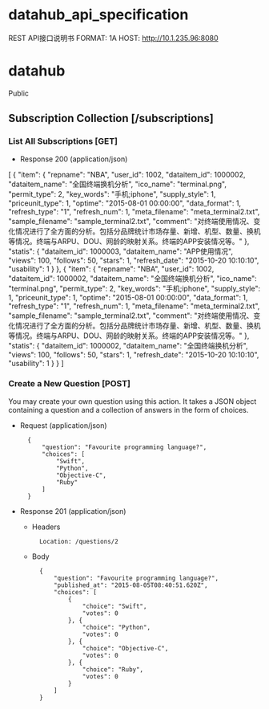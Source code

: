 # datahub_api_specification
REST API接口说明书
FORMAT: 1A
HOST: http://10.1.235.96:8080

# datahub

Public

## Subscription Collection [/subscriptions]

### List All Subscriptions [GET]

+ Response 200 (application/json)

[
    {
        "item": {
            "repname": "NBA",
            "user_id": 1002,
            "dataitem_id": 1000002,
            "dataitem_name": "全国终端换机分析",
            "ico_name": "terminal.png",
            "permit_type": 2,
            "key_words": "手机;iphone",
            "supply_style": 1,
            "priceunit_type": 1,
            "optime": "2015-08-01 00:00:00",
            "data_format": 1,
            "refresh_type": "1",
            "refresh_num": 1,
            "meta_filename": "meta_terminal2.txt",
            "sample_filename": "sample_terminal2.txt",
            "comment": "对终端使用情况、变化情况进行了全方面的分析。包括分品牌统计市场存量、新增、机型、数量、换机等情况。终端与ARPU、DOU、网龄的映射关系。终端的APP安装情况等。"
        },
        "statis": {
            "dataitem_id": 1000003,
            "dataitem_name": "APP使用情况",
            "views": 100,
            "follows": 50,
            "stars": 1,
            "refresh_date": "2015-10-20 10:10:10",
            "usability": 1
        }
    },
    {
        "item": {
            "repname": "NBA",
            "user_id": 1002,
            "dataitem_id": 1000002,
            "dataitem_name": "全国终端换机分析",
            "ico_name": "terminal.png",
            "permit_type": 2,
            "key_words": "手机;iphone",
            "supply_style": 1,
            "priceunit_type": 1,
            "optime": "2015-08-01 00:00:00",
            "data_format": 1,
            "refresh_type": "1",
            "refresh_num": 1,
            "meta_filename": "meta_terminal2.txt",
            "sample_filename": "sample_terminal2.txt",
            "comment": "对终端使用情况、变化情况进行了全方面的分析。包括分品牌统计市场存量、新增、机型、数量、换机等情况。终端与ARPU、DOU、网龄的映射关系。终端的APP安装情况等。"
        },
        "statis": {
            "dataitem_id": 1000002,
            "dataitem_name": "全国终端换机分析",
            "views": 100,
            "follows": 50,
            "stars": 1,
            "refresh_date": "2015-10-20 10:10:10",
            "usability": 1
        }
    }
]

### Create a New Question [POST]

You may create your own question using this action. It takes a JSON
object containing a question and a collection of answers in the
form of choices.

+ Request (application/json)

        {
            "question": "Favourite programming language?",
            "choices": [
                "Swift",
                "Python",
                "Objective-C",
                "Ruby"
            ]
        }

+ Response 201 (application/json)

    + Headers

            Location: /questions/2

    + Body

            {
                "question": "Favourite programming language?",
                "published_at": "2015-08-05T08:40:51.620Z",
                "choices": [
                    {
                        "choice": "Swift",
                        "votes": 0
                    }, {
                        "choice": "Python",
                        "votes": 0
                    }, {
                        "choice": "Objective-C",
                        "votes": 0
                    }, {
                        "choice": "Ruby",
                        "votes": 0
                    }
                ]
            }


 
